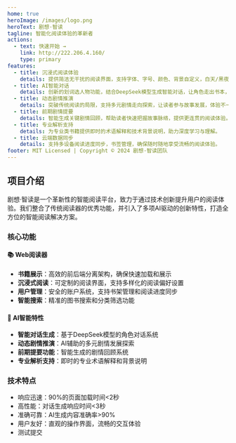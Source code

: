 ```yaml
---
home: true
heroImage: /images/logo.png
heroText: 剧想·智读
tagline: 智能化阅读体验的革新者
actions:
  - text: 快速开始 →
    link: http://222.206.4.160/
    type: primary
features:
  - title: 沉浸式阅读体验
    details: 提供简洁无干扰的阅读界面，支持字体、字号、颜色、背景自定义，白天/黑夜模式智能切换，让阅读更加舒适。
  - title: AI智能对话
    details: 创新的划词选人物功能，结合DeepSeek模型生成智能对话，让角色走出书本，与读者实时互动。
  - title: 动态剧情推演
    details: 突破传统阅读的局限，支持多元剧情走向探索，让读者参与故事发展，体验不一样的精彩。
  - title: 前期剧情提要
    details: 智能生成关键剧情回顾，帮助读者快速把握故事脉络，提供更连贯的阅读体验。
  - title: 专业解析支持
    details: 为专业类书籍提供即时的术语解释和技术背景说明，助力深度学习与理解。
  - title: 云端数据同步
    details: 支持多设备阅读进度同步，书签管理，确保随时随地享受流畅的阅读体验。
footer: MIT Licensed | Copyright © 2024 剧想·智读团队
---
```


## 项目介绍

剧想·智读是一个革新性的智能阅读平台，致力于通过技术创新提升用户的阅读体验。我们整合了传统阅读器的优秀功能，并引入了多项AI驱动的创新特性，打造全方位的智能阅读解决方案。

### 核心功能

#### 📚 Web阅读器
- **书籍展示**：高效的前后端分离架构，确保快速加载和展示
- **沉浸式阅读**：可定制的阅读界面，支持多样化的阅读偏好设置
- **用户管理**：安全的账户系统，支持书架管理和阅读进度同步
- **智能搜索**：精准的图书搜索和分类筛选功能

#### 🤖 AI智能特性
- **智能对话生成**：基于DeepSeek模型的角色对话系统
- **动态剧情推演**：AI辅助的多元剧情发展探索
- **前期提要功能**：智能生成的剧情回顾系统
- **专业解析支持**：即时的专业术语解释和背景说明

### 技术特点
- 响应迅速：90%的页面加载时间<2秒
- 高性能：对话生成响应时间<3秒
- 准确可靠：AI生成内容准确率>90%
- 用户友好：直观的操作界面，流畅的交互体验
- 测试提交
